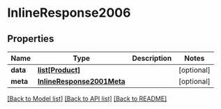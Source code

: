 # InlineResponse2006

## Properties
Name | Type | Description | Notes
------------ | ------------- | ------------- | -------------
**data** | [**list[Product]**](Product.md) |  | [optional] 
**meta** | [**InlineResponse2001Meta**](InlineResponse2001Meta.md) |  | [optional] 

[[Back to Model list]](../README.md#documentation-for-models) [[Back to API list]](../README.md#documentation-for-api-endpoints) [[Back to README]](../README.md)



